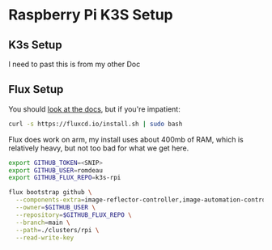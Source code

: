 # Raspberry Pi K3S Setup

## K3s Setup

I need to past this is from my other Doc

## Flux Setup

You should [look at the docs](https://fluxcd.io/flux/installation/), but if you're impatient:

```bash
curl -s https://fluxcd.io/install.sh | sudo bash
```

Flux does work on arm, my install uses about 400mb of RAM, which is relatively heavy, but not too bad for what we get here.

```bash
export GITHUB_TOKEN=<SNIP>
export GITHUB_USER=romdeau
export GITHUB_FLUX_REPO=k3s-rpi

flux bootstrap github \
  --components-extra=image-reflector-controller,image-automation-controller \
  --owner=$GITHUB_USER \
  --repository=$GITHUB_FLUX_REPO \
  --branch=main \
  --path=./clusters/rpi \
  --read-write-key
```